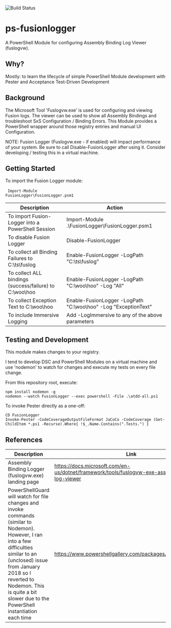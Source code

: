 ![Build Status](https://greyhamwoohoo.visualstudio.com/PowerShell-Modules/_apis/build/status/FusionLogger-Main?branchName=master)

# ps-fusionlogger
A PowerShell Module for configuring Assembly Binding Log Viewer (fuslogvw). 

## Why?
Mostly: to learn the lifecycle of simple PowerShell Module development with Pester and Acceptance Test-Driven Development

## Background
The Microsoft Tool 'Fuslogvw.exe' is used for configuring and viewing Fusion logs. The viewer can be used to show all Assembly Bindings and troubleshoot SxS Configuration / Binding Errors. This Module provides a PowerShell wrapper around those registry entries and manual UI Configuration. 

NOTE: Fusion Logger (Fuslogvw.exe - if enabled) will impact performance of your system. Be sure to call Disable-FusionLogger after using it. Consider developing / testing this in a virtual machine.  

## Getting Started
To import the Fusion Logger module:
<br><br><code>
Import-Module FusionLogger\FusionLogger.psm1
</code>

| Description | Action |
| ----------- | ------ |
| To import Fusion-Logger into a PowerShell Session | Import-Module .\FusionLogger\FusionLogger.psm1 |
| To disable Fusion Logger | Disable-FusionLogger |
| To collect all Binding Failures to C:\ts\fuslog | Enable-FusionLogger -LogPath "C:\ts\fuslog" |
| To collect ALL bindings (success/failure) to C:\woo\hoo | Enable-FusionLogger -LogPath "C:\woo\hoo" -Log "All"
| To collect Exception Text to C:\woo\hoo | Enable-FusionLogger -LogPath "C:\woo\hoo" -Log "ExceptionText"
| To include Immersive Logging | Add -LogImmersive to any of the above parameters |

## Testing and Development
This module makes changes to your registry.  

I tend to develop DSC and PowerShell Modules on a virtual machine and use 'nodemon' to watch for changes and execute my tests on every file change. 

From this repository root, execute:
```
npm install nodemon -g
nodemon --watch FusionLogger --exec powershell -File .\atdd-all.ps1
```

To invoke Pester directly as a one-off:
```
CD FusionLogger
Invoke-Pester -CodeCoverageOutputFileFormat JaCoCo -CodeCoverage (Get-ChildItem *.ps1 -Recurse).Where{ !$_.Name.Contains(".Tests.") }
```

## References
| Description | Link |
| ----------- | ------ |
| Assembly Binding Logger (fuslogvw.exe) landing page | https://docs.microsoft.com/en-us/dotnet/framework/tools/fuslogvw-exe-assembly-binding-log-viewer | 
| PowerShellGuard will watch for file changes and invoke commands (similar to Nodemon). However, I ran into a few difficulties similar to an (unclosed) issue from January 2018 so I reverted to Nodemon. This is quite a bit slower due to the PowerShell instantiation each time | https://www.powershellgallery.com/packages/PowerShellGuard |
